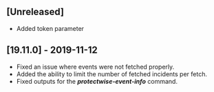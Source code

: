 ## [Unreleased]
  - Added token parameter

## [19.11.0] - 2019-11-12
  - Fixed an issue where events were not fetched properly.
  - Added the ability to limit the number of fetched incidents per fetch.
  - Fixed outputs for the ***protectwise-event-info*** command.
